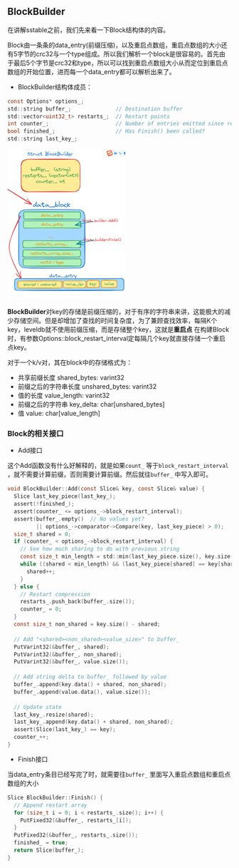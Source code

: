 ## BlockBuilder

在讲解sstable之前，我们先来看一下Block结构体的内容。

Block由一条条的data_entry(前缀压缩)，以及重启点数组，重启点数组的大小还有5字节的crc32与一个type组成。所以我们解析一个block是很容易的。首先由于最后5个字节是crc32和type，所以可以找到重启点数组大小从而定位到重启点数组的开始位置，进而每一个data_entry都可以解析出来了。

- BlockBuilder结构体成员：

```c
const Options* options_;
std::string buffer_;              // Destination buffer
std::vector<uint32_t> restarts_;  // Restart points
int counter_;                     // Number of entries emitted since restart
bool finished_;                   // Has Finish() been called?
std::string last_key_;
```



<img src="./img/block.png" style="zoom:33%;" />



**BlockBuilder**对key的存储是前缀压缩的，对于有序的字符串来讲，这能极大的减少存储空间。但是却增加了查找的时间复杂度，为了兼顾查找效率，每隔K个key，leveldb就不使用前缀压缩，而是存储整个key，这就是**重启点**
在构建Block时，有参数Options::block_restart_interval定每隔几个key就直接存储一个重启点key。

对于一个k/v对，其在block中的存储格式为：
* 共享前缀长度 shared_bytes: varint32
* 前缀之后的字符串长度 unshared_bytes: varint32
* 值的长度 value_length: varint32
* 前缀之后的字符串 key_delta: char[unshared_bytes]
* 值 value: char[value_length]



### Block的相关接口

- Add接口

这个Add函数没有什么好解释的，就是如果`count_` 等于`block_restart_interval` ，就不需要计算前缀，否则需要计算前缀。然后就往`buffer_` 中写入即可。

```c
void BlockBuilder::Add(const Slice& key, const Slice& value) {
  Slice last_key_piece(last_key_);
  assert(!finished_);
  assert(counter_ <= options_->block_restart_interval);
  assert(buffer_.empty()  // No values yet?
         || options_->comparator->Compare(key, last_key_piece) > 0);
  size_t shared = 0;
  if (counter_ < options_->block_restart_interval) {
    // See how much sharing to do with previous string
    const size_t min_length = std::min(last_key_piece.size(), key.size());
    while ((shared < min_length) && (last_key_piece[shared] == key[shared])) {
      shared++;
    }
  } else {
    // Restart compression
    restarts_.push_back(buffer_.size());
    counter_ = 0;
  }
  const size_t non_shared = key.size() - shared;

  // Add "<shared><non_shared><value_size>" to buffer_
  PutVarint32(&buffer_, shared);
  PutVarint32(&buffer_, non_shared);
  PutVarint32(&buffer_, value.size());

  // Add string delta to buffer_ followed by value
  buffer_.append(key.data() + shared, non_shared);
  buffer_.append(value.data(), value.size());

  // Update state
  last_key_.resize(shared);
  last_key_.append(key.data() + shared, non_shared);
  assert(Slice(last_key_) == key);
  counter_++;
}
```



- Finish接口

当data_entry条目已经写完了时，就需要往`buffer_` 里面写入重启点数组和重启点数组的大小

```c
Slice BlockBuilder::Finish() {
  // Append restart array
  for (size_t i = 0; i < restarts_.size(); i++) {
    PutFixed32(&buffer_, restarts_[i]);
  }
  PutFixed32(&buffer_, restarts_.size());
  finished_ = true;
  return Slice(buffer_);
}
```










